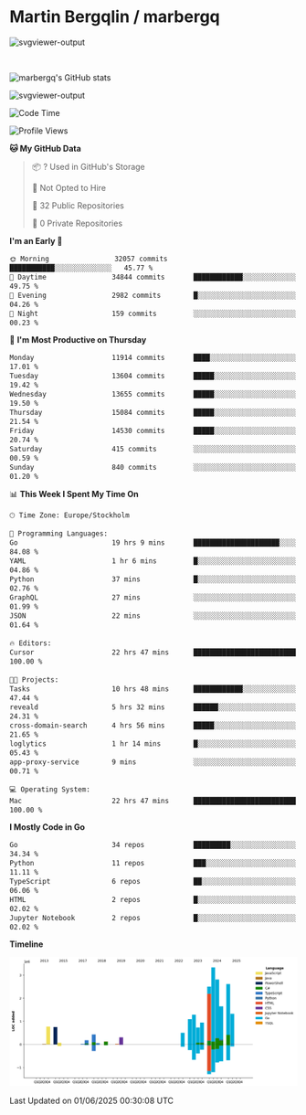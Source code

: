 # Martin Bergqlin / marbergq

![svgviewer-output](https://user-images.githubusercontent.com/2405410/206014777-22d41ecb-c24f-421d-b7d9-bba2cb5bb0de.svg)

<br>

<!--- [![Martin's Week](https://github-readme-stats.vercel.app/api/wakatime?username=marbergq&theme=dark)](https://github.com/anuraghazra/github-readme-stats) -->

![marbergq's GitHub stats](https://github-readme-stats.vercel.app/api?username=marbergq&count_private=true&show_icons=true)

![svgviewer-output](https://wakatime.com/badge/user/3f0a2069-6683-4e19-9a4a-7d21ea815067.svg)

<!--START_SECTION:waka-->
![Code Time](http://img.shields.io/badge/Code%20Time-5%2C130%20hrs%2023%20mins-blue)

![Profile Views](http://img.shields.io/badge/Profile%20Views-1-blue)

**🐱 My GitHub Data** 

> 📦 ? Used in GitHub's Storage 
 > 
> 🚫 Not Opted to Hire
 > 
> 📜 32 Public Repositories 
 > 
> 🔑 0 Private Repositories 
 > 
**I'm an Early 🐤** 

```text
🌞 Morning                32057 commits       ███████████░░░░░░░░░░░░░░   45.77 % 
🌆 Daytime                34844 commits       ████████████░░░░░░░░░░░░░   49.75 % 
🌃 Evening                2982 commits        █░░░░░░░░░░░░░░░░░░░░░░░░   04.26 % 
🌙 Night                  159 commits         ░░░░░░░░░░░░░░░░░░░░░░░░░   00.23 % 
```
📅 **I'm Most Productive on Thursday** 

```text
Monday                   11914 commits       ████░░░░░░░░░░░░░░░░░░░░░   17.01 % 
Tuesday                  13604 commits       █████░░░░░░░░░░░░░░░░░░░░   19.42 % 
Wednesday                13655 commits       █████░░░░░░░░░░░░░░░░░░░░   19.50 % 
Thursday                 15084 commits       █████░░░░░░░░░░░░░░░░░░░░   21.54 % 
Friday                   14530 commits       █████░░░░░░░░░░░░░░░░░░░░   20.74 % 
Saturday                 415 commits         ░░░░░░░░░░░░░░░░░░░░░░░░░   00.59 % 
Sunday                   840 commits         ░░░░░░░░░░░░░░░░░░░░░░░░░   01.20 % 
```


📊 **This Week I Spent My Time On** 

```text
🕑︎ Time Zone: Europe/Stockholm

💬 Programming Languages: 
Go                       19 hrs 9 mins       █████████████████████░░░░   84.08 % 
YAML                     1 hr 6 mins         █░░░░░░░░░░░░░░░░░░░░░░░░   04.86 % 
Python                   37 mins             █░░░░░░░░░░░░░░░░░░░░░░░░   02.76 % 
GraphQL                  27 mins             ░░░░░░░░░░░░░░░░░░░░░░░░░   01.99 % 
JSON                     22 mins             ░░░░░░░░░░░░░░░░░░░░░░░░░   01.64 % 

🔥 Editors: 
Cursor                   22 hrs 47 mins      █████████████████████████   100.00 % 

🐱‍💻 Projects: 
Tasks                    10 hrs 48 mins      ████████████░░░░░░░░░░░░░   47.44 % 
reveald                  5 hrs 32 mins       ██████░░░░░░░░░░░░░░░░░░░   24.31 % 
cross-domain-search      4 hrs 56 mins       █████░░░░░░░░░░░░░░░░░░░░   21.65 % 
loglytics                1 hr 14 mins        █░░░░░░░░░░░░░░░░░░░░░░░░   05.43 % 
app-proxy-service        9 mins              ░░░░░░░░░░░░░░░░░░░░░░░░░   00.71 % 

💻 Operating System: 
Mac                      22 hrs 47 mins      █████████████████████████   100.00 % 
```

**I Mostly Code in Go** 

```text
Go                       34 repos            █████████░░░░░░░░░░░░░░░░   34.34 % 
Python                   11 repos            ███░░░░░░░░░░░░░░░░░░░░░░   11.11 % 
TypeScript               6 repos             ██░░░░░░░░░░░░░░░░░░░░░░░   06.06 % 
HTML                     2 repos             █░░░░░░░░░░░░░░░░░░░░░░░░   02.02 % 
Jupyter Notebook         2 repos             █░░░░░░░░░░░░░░░░░░░░░░░░   02.02 % 
```



**Timeline**

![Lines of Code chart](https://raw.githubusercontent.com/marbergq/marbergq/main/assets/bar_graph.png)


 Last Updated on 01/06/2025 00:30:08 UTC
<!--END_SECTION:waka-->
